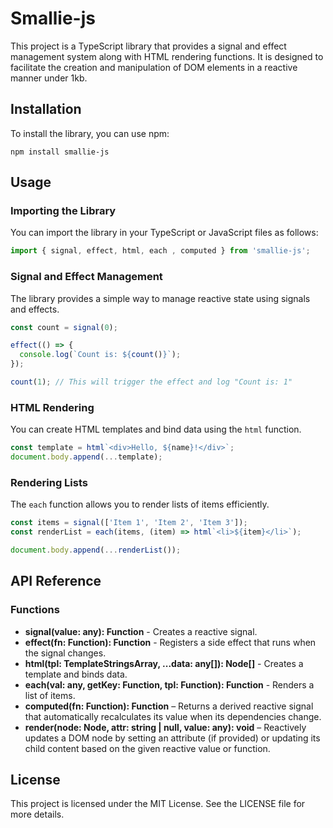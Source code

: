# Smallie-js

This project is a TypeScript library that provides a signal and effect management system along with HTML rendering functions. It is designed to facilitate the creation and manipulation of DOM elements in a reactive manner under 1kb.

## Installation

To install the library, you can use npm:

```
npm install smallie-js
```


## Usage

### Importing the Library

You can import the library in your TypeScript or JavaScript files as follows:

```typescript
import { signal, effect, html, each , computed } from 'smallie-js';
```

### Signal and Effect Management

The library provides a simple way to manage reactive state using signals and effects.

```typescript
const count = signal(0);

effect(() => {
  console.log(`Count is: ${count()}`);
});

count(1); // This will trigger the effect and log "Count is: 1"
```

### HTML Rendering

You can create HTML templates and bind data using the `html` function.

```typescript
const template = html`<div>Hello, ${name}!</div>`;
document.body.append(...template);
```

### Rendering Lists

The `each` function allows you to render lists of items efficiently.

```typescript
const items = signal(['Item 1', 'Item 2', 'Item 3']);
const renderList = each(items, (item) => html`<li>${item}</li>`);

document.body.append(...renderList());
```

## API Reference

### Functions

- **signal(value: any): Function** - Creates a reactive signal.
- **effect(fn: Function): Function** - Registers a side effect that runs when the signal changes.
- **html(tpl: TemplateStringsArray, ...data: any[]): Node[]** - Creates a template and binds data.
- **each(val: any, getKey: Function, tpl: Function): Function** - Renders a list of items.
- **computed(fn: Function): Function** – Returns a derived reactive signal that automatically recalculates its value when its dependencies change.
- **render(node: Node, attr: string | null, value: any): void** – Reactively updates a DOM node by setting an attribute (if provided) or updating its child content based on the given reactive value or function.


## License

This project is licensed under the MIT License. See the LICENSE file for more details.